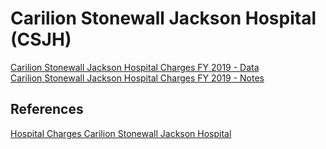 # Carilion Stonewall Jackson Hospital (CSJH)  

[Carilion Stonewall Jackson Hospital Charges FY 2019 - Data](https://github.com/jalbertbowden/virginia-hospital-costs-open-data/blob/master/data/carilion-stonewall-jackson-hospital/csjh-hospital-charges-fy-2019-data.csv)  
[Carilion Stonewall Jackson Hospital Charges FY 2019 - Notes](https://github.com/jalbertbowden/virginia-hospital-costs-open-data/blob/master/data/carilion-stonewall-jackson-hospital/csjh-hospital-charges-fy-2019-notes.csv)  

## References

[Hospital Charges Carilion Stonewall Jackson Hospital](https://www.carilionclinic.org/sites/default/files/2018-12/CSJH_Hospital_Charges_FY19.ods)  
